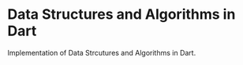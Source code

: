 # Data Structures and Algorithms in Dart

Implementation of Data Strcutures and Algorithms in Dart.

